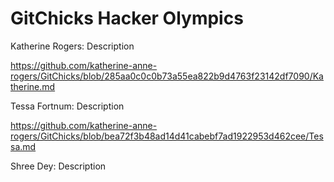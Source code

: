 # GitChicks Hacker Olympics
Katherine Rogers: Description

https://github.com/katherine-anne-rogers/GitChicks/blob/285aa0c0c0b73a55ea822b9d4763f23142df7090/Katherine.md

Tessa Fortnum: Description

https://github.com/katherine-anne-rogers/GitChicks/blob/bea72f3b48ad14d41cabebf7ad1922953d462cee/Tessa.md

Shree Dey: Description
